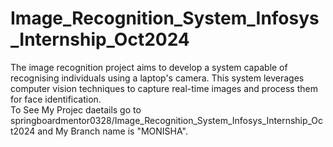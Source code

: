 # Image_Recognition_System_Infosys_Internship_Oct2024
The image recognition project aims to develop a system capable of recognising individuals using a laptop's camera. This system leverages computer vision techniques to capture real-time images and process them for face identification.<br/>
To See My Projec daetails go to  springboardmentor0328/Image_Recognition_System_Infosys_Internship_Oct2024 and My Branch name is "MONISHA".
